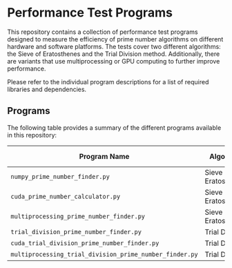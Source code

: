# Performance Test Programs

This repository contains a collection of performance test programs designed to measure the efficiency of prime number algorithms on different hardware and software platforms. The tests cover two different algorithms: the Sieve of Eratosthenes and the Trial Division method. Additionally, there are variants that use multiprocessing or GPU computing to further improve performance.

Please refer to the individual program descriptions for a list of required libraries and dependencies.

## Programs

The following table provides a summary of the different programs available in this repository:

| Program Name                              | Algorithm              | Graphics Card  | Multiprocessing |
| ----------------------------------------- | ---------------------- | -------------- | --------------- |
| `numpy_prime_number_finder.py`            | Sieve of Eratosthenes   | -              | -               |
| `cuda_prime_number_calculator.py`         | Sieve of Eratosthenes   | PyCUDA         | -               |
| `multiprocessing_prime_number_finder.py`  | Sieve of Eratosthenes   | -              | Yes             |
| `trial_division_prime_number_finder.py`   | Trial Division         | -              | -               |
| `cuda_trial_division_prime_number_finder.py` | Trial Division | PyCUDA          | -               |
| `multiprocessing_trial_division_prime_number_finder.py` | Trial Division | -              | Yes             |

